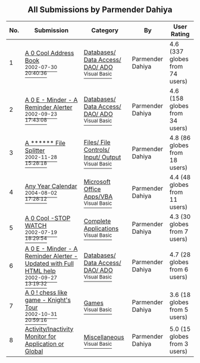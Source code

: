﻿<div align="center">

## All Submissions by Parmender Dahiya

</div>

No.  | Submission | Category | By   | User Rating
---- | ---------- | -------- | ---- | -----------
1 | [A          0        Cool Address Book<br /><sup>2002-07-30 20:40:36</sup>](https://github.com/Planet-Source-Code/parmender-dahiya-a-0-cool-address-book__1-37393) | [Databases/ Data Access/ DAO/ ADO<br /><sup>Visual Basic</sup>](../ByCategory/databases-data-access-dao-ado__1-6.md) | Parmender Dahiya | 4.6 (337 globes from 74 users)
2 | [A 0 E \- Minder \- A Reminder Alerter<br /><sup>2002-09-23 17:43:08</sup>](https://github.com/Planet-Source-Code/parmender-dahiya-a-0-e-minder-a-reminder-alerter__1-39204) | [Databases/ Data Access/ DAO/ ADO<br /><sup>Visual Basic</sup>](../ByCategory/databases-data-access-dao-ado__1-6.md) | Parmender Dahiya | 4.6 (158 globes from 34 users)
3 | [A  \*\*\*\*\*\*  File Splitter<br /><sup>2002-11-28 15:28:18</sup>](https://github.com/Planet-Source-Code/parmender-dahiya-a-file-splitter__1-38882) | [Files/ File Controls/ Input/ Output<br /><sup>Visual Basic</sup>](../ByCategory/files-file-controls-input-output__1-3.md) | Parmender Dahiya | 4.8 (86 globes from 18 users)
4 | [Any Year Calendar<br /><sup>2004-08-02 17:28:12</sup>](https://github.com/Planet-Source-Code/parmender-dahiya-any-year-calendar__1-55254) | [Microsoft Office Apps/VBA<br /><sup>Visual Basic</sup>](../ByCategory/microsoft-office-apps-vba__1-42.md) | Parmender Dahiya | 4.4 (48 globes from 11 users)
5 | [A   0 Cool \-STOP WATCH<br /><sup>2002-07-19 18:29:54</sup>](https://github.com/Planet-Source-Code/parmender-dahiya-a-0-cool-stop-watch__1-37069) | [Complete Applications<br /><sup>Visual Basic</sup>](../ByCategory/complete-applications__1-27.md) | Parmender Dahiya | 4.3 (30 globes from 7 users)
6 | [A 0 E \- Minder \- A Reminder Alerter \- Updated with Full HTML help<br /><sup>2002-09-27 13:19:32</sup>](https://github.com/Planet-Source-Code/parmender-dahiya-a-0-e-minder-a-reminder-alerter-updated-with-full-html-help__1-39645) | [Databases/ Data Access/ DAO/ ADO<br /><sup>Visual Basic</sup>](../ByCategory/databases-data-access-dao-ado__1-6.md) | Parmender Dahiya | 4.7 (28 globes from 6 users)
7 | [A                      0           \!       chess like game \- Knight's Tour<br /><sup>2002-10-31 20:59:16</sup>](https://github.com/Planet-Source-Code/parmender-dahiya-a-0-chess-like-game-knight-s-tour__1-40429) | [Games<br /><sup>Visual Basic</sup>](../ByCategory/games__1-38.md) | Parmender Dahiya | 3.6 (18 globes from 5 users)
8 | [Activity/Inactivity Monitor for Application or Global<br />](https://github.com/Planet-Source-Code/parmender-dahiya-activity-inactivity-monitor-for-application-or-global__1-61036) | [Miscellaneous<br /><sup>Visual Basic</sup>](../ByCategory/miscellaneous__1-1.md) | Parmender Dahiya | 5.0 (15 globes from 3 users)
